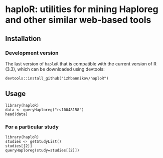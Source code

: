 # haploR: utilities for mining Haploreg and other similar web-based tools

## Installation

### Development version

The last version of ```haploR``` that is compatible with the current version of R (3.3), 
which can be downloaded using devtools:

```
devtools::install_github("izhbannikov/haploR")
```

## Usage

```
library(haploR)
data <- queryHaploreg("rs10048158")
head(data)
```

### For a particular study
```
library(haploR)
studies <- getStudyList()
studies[[2]]
queryHaploreg(study=studies[[2]])
```